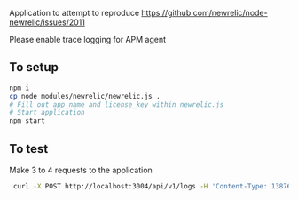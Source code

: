 Application to attempt to reproduce https://github.com/newrelic/node-newrelic/issues/2011

Please enable trace logging for APM agent

## To setup

```sh
npm i
cp node_modules/newrelic/newrelic.js . 
# Fill out app_name and license_key within newrelic.js
# Start application
npm start
```


## To test
Make 3 to 4 requests to the application

```sh
 curl -X POST http://localhost:3004/api/v1/logs -H 'Content-Type: 13876479237409238' -d '{"id": 1,"data": "Sample log data"}'
```
